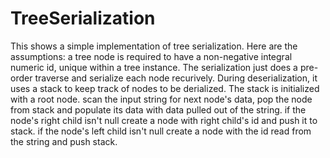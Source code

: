# TreeSerialization
This shows a simple implementation of tree serialization. 
Here are the assumptions: a tree node is required to have a non-negative integral numeric id,
unique within a tree instance. The serialization just does a pre-order traverse and serialize each node
recurively. 
During deserialization, it uses a stack to keep track of nodes to be derialized. The stack 
is initialized with a root node. scan the input string for next node's data, pop the node from stack and 
populate its data with data pulled out of the string. if the node's right child isn't null create a node
with right child's id and push it to stack. if the node's left child isn't null create a node with the id
read from the string and push stack.
